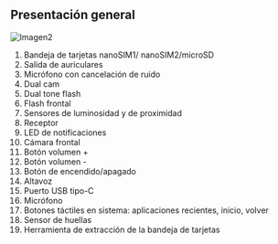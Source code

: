 
## Presentación general

![Imagen2](http://static.energysistem.com/images/manuals/42500/5710f3ac299ba.jpg)

1. Bandeja de tarjetas nanoSIM1/ nanoSIM2/microSD
2. Salida de auriculares
3. Micrófono con cancelación de ruido
4. Dual cam
5. Dual tone flash
6. Flash frontal
7. Sensores de luminosidad y de proximidad
8. Receptor
9. LED de notificaciones
10. Cámara frontal
11. Botón volumen +
12. Botón volumen -
13. Botón de encendido/apagado
14. Altavoz
15. Puerto USB tipo-C
16. Micrófono
17. Botones táctiles en sistema: aplicaciones recientes, inicio, volver
18. Sensor de huellas
19. Herramienta de extracción de la bandeja de tarjetas


